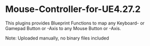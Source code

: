 # Mouse-Controller-for-UE4.27.2

This plugins provides Blueprint Functions to map any Keyboard- or Gamepad Button or -Axis to any Mouse Button or -Axis. 

Note: Uploaded manually, no binary files included
